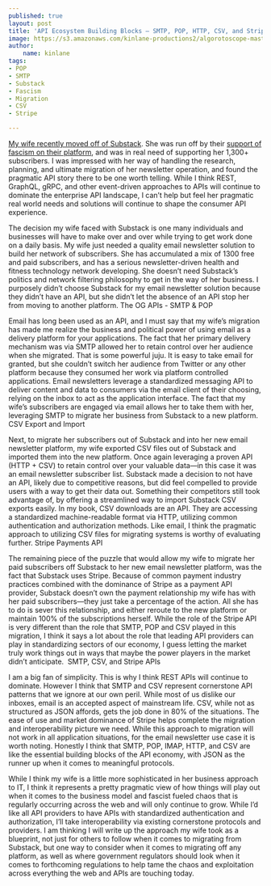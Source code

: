 ```yaml
---
published: true
layout: post
title: 'API Ecosystem Building Blocks – SMTP, POP, HTTP, CSV, and Stripe'
image: https://s3.amazonaws.com/kinlane-productions2/algorotoscope-master/yellow-journalism-gargoyle-paris.jpg
author:
    name: kinlane
tags:
- POP
- SMTP
- Substack
- Fascism
- Migration
- CSV
- Stripe

---
```

<a href="https://2ndbreakfast.audreywatters.com/leaving-substack-again/">My wife recently moved off of Substack</a>. She was run off by their <a href="https://substack.com/@hamish/note/c-45811343?utm_source=notes-share-action&r=bgg2">support of fascism on their platform</a>, and was in real need of supporting her 1,300+ subscribers. I was impressed with her way of handling the research, planning, and ultimate migration of her newsletter operation, and found the pragmatic API story there to be one worth telling. While I think REST, GraphQL, gRPC, and other event-driven approaches to APIs will continue to dominate the enterprise API landscape, I can’t help but feel her pragmatic real world needs and solutions will continue to shape the consumer API experience. 

The decision my wife faced with Substack is one many individuals and businesses will have to make over and over while trying to get work done on a daily basis. My wife just needed a quality email newsletter solution to build her network of subscribers. She has accumulated a mix of 1300 free and paid subscribers, and has a serious newsletter-driven health and fitness technology network developing. She doesn’t need Substack’s politics and network filtering philosophy to get in the way of her business. I purposely didn’t choose Substack for my email newsletter solution because they didn’t have an API, but she didn’t let the absence of an API stop her from moving to another platform.
The OG APIs - SMTP & POP

Email has long been used as an API, and I must say that my wife’s migration has made me realize the business and political power of using email as a delivery platform for your applications. The fact that her primary delivery mechanism was via SMTP allowed her to retain control over her audience when she migrated. That is some powerful juju. It is easy to take email for granted, but she couldn’t switch her audience from Twitter or any other platform because they consumed her work via platform controlled applications. Email newsletters leverage a standardized messaging API to deliver content and data to consumers via the email client of their choosing, relying on the inbox to act as the application interface. The fact that my wife’s subscribers are engaged via email allows her to take them with her, leveraging SMTP to migrate her business from Substack to a new platform.
CSV Export and Import

Next, to migrate her subscribers out of Substack and into her new email newsletter platform, my wife exported CSV files out of Substack and imported them into the new platform. Once again leveraging a proven API (HTTP + CSV) to retain control over your valuable data—in this case it was an email newsletter subscriber list. Substack made a decision to not have an API, likely due to competitive reasons, but did feel compelled to provide users with a way to get their data out. Something their competitors still took advantage of, by offering a streamlined way to import Substack CSV exports easily. In my book, CSV downloads are an API. They are accessing a standardized machine-readable format via HTTP, utilizing common authentication and authorization methods. Like email, I think the pragmatic approach to utilizing CSV files for migrating systems is worthy of evaluating further.
Stripe Payments API

The remaining piece of the puzzle that would allow my wife to migrate her paid subscribers off Substack to her new email newsletter platform, was the fact that Substack uses Stripe. Because of common payment industry practices combined with the dominance of Stripe as a payment API provider, Substack doesn’t own the payment relationship my wife has with her paid subscribers—they just take a percentage of the action. All she has to do is sever this relationship, and either reroute to the new platform or maintain 100% of the subscriptions herself. While the role of the Stripe API is very different than the role that SMTP, POP and CSV played in this migration, I think it says a lot about the role that leading API providers can play in standardizing sectors of our economy, I guess letting the market truly work things out in ways that maybe the power players in the market didn’t anticipate. 
SMTP, CSV, and Stripe APIs

I am a big fan of simplicity. This is why I think REST APIs will continue to dominate. However I think that SMTP and CSV represent cornerstone API patterns that we ignore at our own peril. While most of us dislike our inboxes, email is an accepted aspect of mainstream life. CSV, while not as structured as JSON affords, gets the job done in 80% of the situations. The ease of use and market dominance of Stripe helps complete the migration and interoperability picture we need. While this approach to migration will not work in all application situations, for the email newsletter use case it is worth noting. Honestly I think that SMTP, POP, IMAP, HTTP, and CSV are like the essential building blocks of the API economy, with JSON as the runner up when it comes to meaningful protocols.

While I think my wife is a little more sophisticated in her business approach to IT, I think it represents a pretty pragmatic view of how things will play out when it comes to the business model and fascist fueled chaos that is regularly occurring across the web and will only continue to grow. While I’d like all API providers to have APIs with standardized authentication and authorization, I’ll take interoperability via existing cornerstone protocols and providers. I am thinking I will write up the approach my wife took as a blueprint, not just for others to follow when it comes to migrating from Substack, but one way to consider when it comes to migrating off any platform, as well as where government regulators should look when it comes to forthcoming regulations to help tame the chaos and exploitation across everything the web and APIs are touching today.